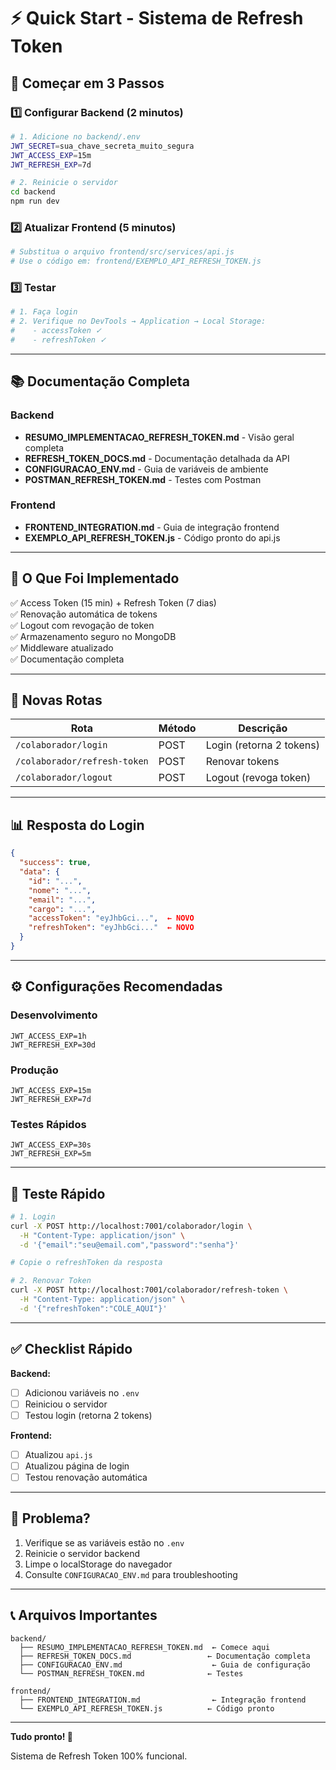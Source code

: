 # ⚡ Quick Start - Sistema de Refresh Token

## 🚀 Começar em 3 Passos

### 1️⃣ Configurar Backend (2 minutos)

```bash
# 1. Adicione no backend/.env
JWT_SECRET=sua_chave_secreta_muito_segura
JWT_ACCESS_EXP=15m
JWT_REFRESH_EXP=7d

# 2. Reinicie o servidor
cd backend
npm run dev
```

### 2️⃣ Atualizar Frontend (5 minutos)

```bash
# Substitua o arquivo frontend/src/services/api.js
# Use o código em: frontend/EXEMPLO_API_REFRESH_TOKEN.js
```

### 3️⃣ Testar

```bash
# 1. Faça login
# 2. Verifique no DevTools → Application → Local Storage:
#    - accessToken ✓
#    - refreshToken ✓
```

---

## 📚 Documentação Completa

### Backend
- **RESUMO_IMPLEMENTACAO_REFRESH_TOKEN.md** - Visão geral completa
- **REFRESH_TOKEN_DOCS.md** - Documentação detalhada da API
- **CONFIGURACAO_ENV.md** - Guia de variáveis de ambiente
- **POSTMAN_REFRESH_TOKEN.md** - Testes com Postman

### Frontend
- **FRONTEND_INTEGRATION.md** - Guia de integração frontend
- **EXEMPLO_API_REFRESH_TOKEN.js** - Código pronto do api.js

---

## 🎯 O Que Foi Implementado

✅ Access Token (15 min) + Refresh Token (7 dias)  
✅ Renovação automática de tokens  
✅ Logout com revogação de token  
✅ Armazenamento seguro no MongoDB  
✅ Middleware atualizado  
✅ Documentação completa  

---

## 🔐 Novas Rotas

| Rota | Método | Descrição |
|------|--------|-----------|
| `/colaborador/login` | POST | Login (retorna 2 tokens) |
| `/colaborador/refresh-token` | POST | Renovar tokens |
| `/colaborador/logout` | POST | Logout (revoga token) |

---

## 📊 Resposta do Login

```json
{
  "success": true,
  "data": {
    "id": "...",
    "nome": "...",
    "email": "...",
    "cargo": "...",
    "accessToken": "eyJhbGci...",  ← NOVO
    "refreshToken": "eyJhbGci..."  ← NOVO
  }
}
```

---

## ⚙️ Configurações Recomendadas

### Desenvolvimento
```env
JWT_ACCESS_EXP=1h
JWT_REFRESH_EXP=30d
```

### Produção
```env
JWT_ACCESS_EXP=15m
JWT_REFRESH_EXP=7d
```

### Testes Rápidos
```env
JWT_ACCESS_EXP=30s
JWT_REFRESH_EXP=5m
```

---

## 🧪 Teste Rápido

```bash
# 1. Login
curl -X POST http://localhost:7001/colaborador/login \
  -H "Content-Type: application/json" \
  -d '{"email":"seu@email.com","password":"senha"}'

# Copie o refreshToken da resposta

# 2. Renovar Token
curl -X POST http://localhost:7001/colaborador/refresh-token \
  -H "Content-Type: application/json" \
  -d '{"refreshToken":"COLE_AQUI"}'
```

---

## ✅ Checklist Rápido

**Backend:**
- [ ] Adicionou variáveis no `.env`
- [ ] Reiniciou o servidor
- [ ] Testou login (retorna 2 tokens)

**Frontend:**
- [ ] Atualizou `api.js`
- [ ] Atualizou página de login
- [ ] Testou renovação automática

---

## 🐛 Problema?

1. Verifique se as variáveis estão no `.env`
2. Reinicie o servidor backend
3. Limpe o localStorage do navegador
4. Consulte `CONFIGURACAO_ENV.md` para troubleshooting

---

## 📞 Arquivos Importantes

```
backend/
  ├── RESUMO_IMPLEMENTACAO_REFRESH_TOKEN.md  ← Comece aqui
  ├── REFRESH_TOKEN_DOCS.md                 ← Documentação completa
  ├── CONFIGURACAO_ENV.md                    ← Guia de configuração
  └── POSTMAN_REFRESH_TOKEN.md              ← Testes

frontend/
  ├── FRONTEND_INTEGRATION.md                ← Integração frontend
  └── EXEMPLO_API_REFRESH_TOKEN.js          ← Código pronto
```

---

**Tudo pronto! 🎉**

Sistema de Refresh Token 100% funcional.


